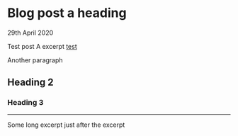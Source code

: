 # Blog post a heading
<time datetime="29-04-2020">29th April 2020</time>
<p class="excerpt">Test post A excerpt <a href="test">test</a></p>

Another paragraph

## Heading 2

### Heading 3


-------

Some long excerpt just after the excerpt
